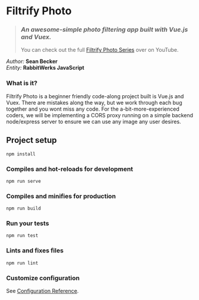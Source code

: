 # Filtrify Photo  

> ### _An awesome-simple photo filtering app built with Vue.js and Vuex._  
> You can check out the full [Filtrify Photo Series](https://www.youtube.com/playlist?list=PLFXBGOVoMkVkKXnWpboAuPGOo7-SB56aB) over on YouTube.  
  
_Author:_ **Sean Becker**  
_Entity:_ **RabbitWerks JavaScript**


### What is it?
Filtrify Photo is a beginner friendly code-along project built is Vue.js and Vuex. There are mistakes along the way, but we work through each bug together and you wont miss any code. For the a-bit-more-experienced coders, we will be implementing a CORS proxy running on a simple backend node/express server to ensure we can use any image any user desires.

## Project setup
```
npm install
```

### Compiles and hot-reloads for development
```
npm run serve
```

### Compiles and minifies for production
```
npm run build
```

### Run your tests
```
npm run test
```

### Lints and fixes files
```
npm run lint
```

### Customize configuration
See [Configuration Reference](https://cli.vuejs.org/config/).
